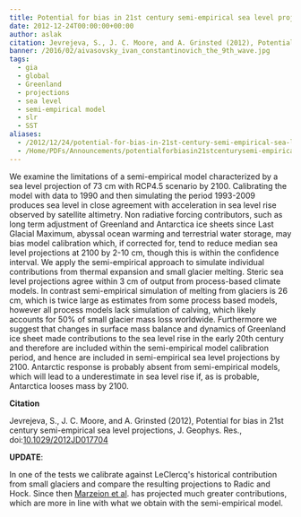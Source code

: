 ```yaml
---
title: Potential for bias in 21st century semi-empirical sea level projections
date: 2012-12-24T00:00:00+00:00
author: aslak
citation: Jevrejeva, S., J. C. Moore, and A. Grinsted (2012), Potential for bias in 21st century semi-empirical sea level projections, J. Geophys. Res., doi:10.1029/2012JD017704
banner: /2016/02/aivasovsky_ivan_constantinovich_the_9th_wave.jpg
tags:
  - gia
  - global
  - Greenland
  - projections
  - sea level
  - semi-empirical model
  - slr
  - SST
aliases:
  - /2012/12/24/potential-for-bias-in-21st-century-semi-empirical-sea-level-projections/
  - /Home/PDFs/Announcements/potentialforbiasin21stcenturysemi-empiricalsealevelprojections
---
```

We examine the limitations of a semi-empirical model characterized by a sea level projection of 73 cm with RCP4.5 scenario by 2100. Calibrating the model with data to 1990 and then simulating the period 1993-2009 produces sea level in close agreement with acceleration in sea level rise observed by satellite altimetry. Non radiative forcing contributors, such as long term adjustment of Greenland and Antarctica ice sheets since Last Glacial Maximum, abyssal ocean warming and terrestrial water storage, may bias model calibration which, if corrected for, tend to reduce median sea level projections at 2100 by 2-10 cm, though this is within the confidence interval.  <!--more--> We apply the semi-empirical approach to simulate individual contributions from thermal expansion and small glacier melting. Steric sea level projections agree within 3 cm of output from process-based climate models. In contrast semi-empirical simulation of melting from glaciers is 26 cm, which is twice large as estimates from some process based models, however all process models lack simulation of calving, which likely accounts for 50% of small glacier mass loss worldwide. Furthermore we suggest that changes in surface mass balance and dynamics of Greenland ice sheet made contributions to the sea level rise in the early 20th century and therefore are included within the semi-empirical model calibration period, and hence are included in semi-empirical sea level projections by 2100. Antarctic response is probably absent from semi-empirical models, which will lead to a underestimate in sea level rise if, as is probable, Antarctica looses mass by 2100.

**Citation**

Jevrejeva, S., J. C. Moore, and A. Grinsted (2012), Potential for bias in 21st century semi-empirical sea level projections, J. Geophys. Res., doi:[10.1029/2012JD017704](http://dx.doi.org/10.1029/2012JD017704)

**UPDATE**:

In one of the tests we calibrate against LeClercq's historical contribution from small glaciers and compare the resulting projections to Radic and Hock. Since then [Marzeion et al](http://www.the-cryosphere-discuss.net/6/3177/2012/tcd-6-3177-2012-discussion.html). has projected much greater contributions, which are more in line with what we obtain with the semi-empirical model.
